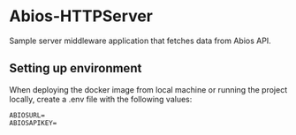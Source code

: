 # Abios-HTTPServer

Sample server middleware application that fetches data from Abios API.  

## Setting up environment

When deploying the docker image from local machine or running the project locally, create a .env file with the following values:                                                                                                                                        
```
ABIOSURL=
ABIOSAPIKEY=
```                                                                                                                                                                                                                                                                     